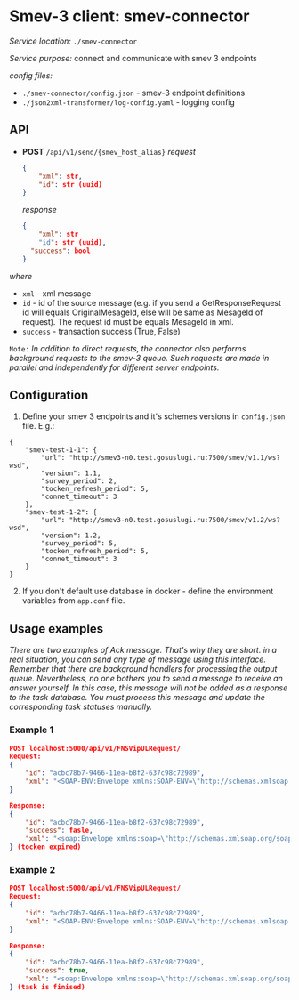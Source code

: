 # Smev-3 client: smev-connector

*Service location:* `./smev-connector`

*Service purpose:* connect and communicate with smev 3 endpoints

*config files:* 

- `./smev-connector/config.json` - smev-3 endpoint definitions
- `./json2xml-transformer/log-config.yaml` - logging config

## API

- **POST** `/api/v1/send/{smev_host_alias}`
  *request*

  ```json
  {
      "xml": str,
      "id": str (uuid)
  }
  ```

  *response*

  ```json
  {
      "xml": str
      "id": str (uuid),
  	"success": bool
  }
  ```
  

*where*

  - `xml` - xml message
  - `id` - id of the source message (e.g. if you send a GetResponseRequest id will equals OriginalMesageId, else will be same as MesageId of request). The request id must be equals MesageId in xml.
  - `success` - transaction success (True, False)

`Note:` *In addition to direct requests, the connector also performs background requests to the smev-3 queue. Such requests are made in parallel and independently for different server endpoints.*

## Configuration

1. Define your smev 3 endpoints and it's schemes versions in `config.json` file. E.g.:

```
{
    "smev-test-1-1": {
        "url": "http://smev3-n0.test.gosuslugi.ru:7500/smev/v1.1/ws?wsd",
        "version": 1.1,
        "survey_period": 2,
        "tocken_refresh_period": 5,
        "connet_timeout": 3
    },
    "smev-test-1-2": {
        "url": "http://smev3-n0.test.gosuslugi.ru:7500/smev/v1.2/ws?wsd",
        "version": 1.2,
        "survey_period": 5,
        "tocken_refresh_period": 5,
        "connet_timeout": 3
    } 
}
```

2. If you don't default use database in docker - define the environment variables from `app.conf` file.

## Usage examples

*There are two examples of Ack message. That's why they are short. in a real situation, you can send any type of message using this interface. Remember that there are background handlers for processing the output queue. Nevertheless, no one bothers you to send a message to receive an answer yourself. In this case, this message will not be added as a response to the task database. You must process this message and update the corresponding task statuses manually.*

### Example 1

```json
POST localhost:5000/api/v1/FNSVipULRequest/
Request:
{
    "id": "acbc78b7-9466-11ea-b8f2-637c98c72989",
    "xml": "<SOAP-ENV:Envelope xmlns:SOAP-ENV=\"http://schemas.xmlsoap.org/soap/envelope/\"><SOAP-ENV:Header/><SOAP-ENV:Body><ns2:AckRequest xmlns=\"urn://x-artefacts-smev-gov-ru/services/message-exchange/types/basic/1.2\" xmlns:ns2=\"urn://x-artefacts-smev-gov-ru/services/message-exchange/types/1.2\" xmlns:ns3=\"urn://x-artefacts-smev-gov-ru/services/message-exchange/types/faults/1.2\">\n    <ns2:AckTargetMessage xmlns=\"urn://x-artefacts-smev-gov-ru/services/message-exchange/types/1.2\" xmlns:ns2=\"urn://x-artefacts-smev-gov-ru/services/message-exchange/types/basic/1.2\" Id=\"SIGNED_BY_CALLER\" accepted=\"true\">acbc78b7-9466-11ea-b8f2-637c98c72989</ns2:AckTargetMessage>\n    <ns2:CallerInformationSystemSignature><ds:Signature xmlns:ds=\"http://www.w3.org/2000/09/xmldsig#\"><ds:SignedInfo><ds:CanonicalizationMethod Algorithm=\"http://www.w3.org/2001/10/xml-exc-c14n#\"/><ds:SignatureMethod Algorithm=\"urn:ietf:params:xml:ns:cpxmlsec:algorithms:gostr34102012-gostr34112012-256\"/><ds:Reference URI=\"#SIGNED_BY_CALLER\"><ds:Transforms><ds:Transform Algorithm=\"http://www.w3.org/2001/10/xml-exc-c14n#\"/><ds:Transform Algorithm=\"urn://smev-gov-ru/xmldsig/transform\"/></ds:Transforms><ds:DigestMethod Algorithm=\"urn:ietf:params:xml:ns:cpxmlsec:algorithms:gostr34112012-256\"/><ds:DigestValue>cf35Axu11YakJi02iRPwz+.......</ds:DigestValue></ds:Reference></ds:SignedInfo><ds:SignatureValue>gXCel9i8unE5Vt4MDCovDbc21fYMqx4RjOdUXS13yTKupHMe0yqvxaibtQz5rD11Hz/Eh0DPLtBsc5qZ1Gvx9g==</ds:SignatureValue><ds:KeyInfo><ds:X509Data><ds:X509Certificate>MIIKaDCCChWgAwIBAgIKVyUDbwABAAPvRjAKBggqhQMHAQEDAjCCAUExGDAWBgUqhQNkARINMTAyMTYwMjg1NTI2MjEaMBgGCCqF....</ds:X509Certificate></ds:X509Data></ds:KeyInfo></ds:Signature></ns2:CallerInformationSystemSignature>\n</ns2:AckRequest></SOAP-ENV:Body></SOAP-ENV:Envelope>"
}

Response:
{
    "id": "acbc78b7-9466-11ea-b8f2-637c98c72989",
    "success": fasle,
    "xml": "<soap:Envelope xmlns:soap=\"http://schemas.xmlsoap.org/soap/envelope/\"><soap:Body><soap:Fault><faultcode>soap:Server</faultcode><faultstring>Сообщение acbc78b7-9466-11ea-b8f2-637c98c72989 не найдено среди неподтверждённых.</faultstring><detail><ns3:TargetMessageIsNotFound xmlns:xsi=\"http://www.w3.org/2001/XMLSchema-instance\" xmlns:ns3=\"urn://x-artefacts-smev-gov-ru/services/message-exchange/types/faults/1.2\" xmlns:ns2=\"urn://x-artefacts-smev-gov-ru/services/message-exchange/types/1.2\" xmlns=\"urn://x-artefacts-smev-gov-ru/services/message-exchange/types/basic/1.2\" xsi:type=\"SmevFault\"><Code>tsmev3:PRODUCTION_AREA:TSMEV3_CORE1 : TR:SYNC:DAS:4</Code><Description>SMEV-501:Сообщение acbc78b7-9466-11ea-b8f2-637c98c72989 не найдено среди неподтверждённых.</Description></ns3:TargetMessageIsNotFound></detail></soap:Fault></soap:Body></soap:Envelope>"
} (tocken expired)
```

### Example 2

```json
POST localhost:5000/api/v1/FNSVipULRequest/
Request:
{
    "id": "acbc78b7-9466-11ea-b8f2-637c98c72989",
    "xml": "<SOAP-ENV:Envelope xmlns:SOAP-ENV=\"http://schemas.xmlsoap.org/soap/envelope/\"><SOAP-ENV:Header/><SOAP-ENV:Body><ns2:AckRequest xmlns=\"urn://x-artefacts-smev-gov-ru/services/message-exchange/types/basic/1.2\" xmlns:ns2=\"urn://x-artefacts-smev-gov-ru/services/message-exchange/types/1.2\" xmlns:ns3=\"urn://x-artefacts-smev-gov-ru/services/message-exchange/types/faults/1.2\">\n    <ns2:AckTargetMessage xmlns=\"urn://x-artefacts-smev-gov-ru/services/message-exchange/types/1.2\" xmlns:ns2=\"urn://x-artefacts-smev-gov-ru/services/message-exchange/types/basic/1.2\" Id=\"SIGNED_BY_CALLER\" accepted=\"true\">acbc78b7-9466-11ea-b8f2-637c98c72989</ns2:AckTargetMessage>\n    <ns2:CallerInformationSystemSignature><ds:Signature xmlns:ds=\"http://www.w3.org/2000/09/xmldsig#\"><ds:SignedInfo><ds:CanonicalizationMethod Algorithm=\"http://www.w3.org/2001/10/xml-exc-c14n#\"/><ds:SignatureMethod Algorithm=\"urn:ietf:params:xml:ns:cpxmlsec:algorithms:gostr34102012-gostr34112012-256\"/><ds:Reference URI=\"#SIGNED_BY_CALLER\"><ds:Transforms><ds:Transform Algorithm=\"http://www.w3.org/2001/10/xml-exc-c14n#\"/><ds:Transform Algorithm=\"urn://smev-gov-ru/xmldsig/transform\"/></ds:Transforms><ds:DigestMethod Algorithm=\"urn:ietf:params:xml:ns:cpxmlsec:algorithms:gostr34112012-256\"/><ds:DigestValue>cf35Axu11YakJi02iRPwz+tvWCMV.......</ds:DigestValue></ds:Reference></ds:SignedInfo><ds:SignatureValue>gXCel9i8unE5Vt4MDCovDbc21fYMqx4RjOdUXS13yTKupHMe0yqvxaibtQz5rD11Hz/Eh0DPLtBsc5qZ1Gvx9g==</ds:SignatureValue><ds:KeyInfo><ds:X509Data><ds:X509Certificate>MIIKaDCCChWgAwIBAgIKVyUDbwABAAPvRjAKBggqhQMHAQEDAjCCAUExGDAWBgUqhQNkARINMTAyMTYwMjg1NTI2MjEaMBgGCCqF....</ds:X509Certificate></ds:X509Data></ds:KeyInfo></ds:Signature></ns2:CallerInformationSystemSignature>\n</ns2:AckRequest></SOAP-ENV:Body></SOAP-ENV:Envelope>"
}

Response:
{
    "id": "acbc78b7-9466-11ea-b8f2-637c98c72989",
    "success": true,
    "xml": "<soap:Envelope xmlns:soap=\"http://schemas.xmlsoap.org/soap/envelope/\"><soap:Body></soap:Body></soap:Envelope>"
} (task is finised)
```